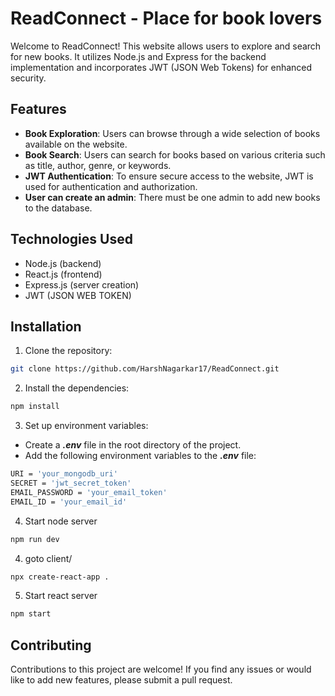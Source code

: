 # ReadConnect - Place for book lovers

Welcome to ReadConnect! This website allows users to explore and search for new books. It utilizes Node.js and Express for the backend implementation and incorporates JWT (JSON Web Tokens) for enhanced security.

## Features

- **Book Exploration**: Users can browse through a wide selection of books available on the website.
- **Book Search**:  Users can search for books based on various criteria such as title, author, genre, or keywords.
- **JWT Authentication**: To ensure secure access to the website, JWT is used for authentication and authorization.
- **User can create an admin**: There must be one admin to add new books to the database.

## Technologies Used

- Node.js (backend)
- React.js (frontend)
- Express.js (server creation)
- JWT (JSON WEB TOKEN)

## Installation

1. Clone the repository:

```bash
git clone https://github.com/HarshNagarkar17/ReadConnect.git
```

2. Install the dependencies:

```bash
npm install
```

3. Set up environment variables:

- Create a ***.env*** file in the root directory of the project.
- Add the following environment variables to the ***.env*** file:
```bash
URI = 'your_mongodb_uri'
SECRET = 'jwt_secret_token'
EMAIL_PASSWORD = 'your_email_token'
EMAIL_ID = 'your_email_id'
```

4. Start node server

```bash
npm run dev
```

4. goto client/

```bash
npx create-react-app .
```

5. Start react server

```bash
npm start
```
## Contributing

Contributions to this project are welcome! If you find any issues or would like to add new features, please submit a pull request.
